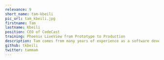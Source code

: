 ```yaml
---
relevance: 9
short_name: tam-kbeili
pic_url: tam_kbeili.jpg
firstname: Tam
lastname: Kbeili
position: CEO of CodeCast
training: Phoenix LiveView from Prototype to Production
description: Tam comes from many years of experience as a software developer in Vancouver, Canada, where he founded and led a bootcamp teaching web development. Now as founder and CEO of CodeCast, a streaming platform for developer education, Tam is using his diverse experience as both a developer and educator to help others teach more effective remote workshops and bring programming skills to a wider audience.
github: tkbeili
twitter: tammam
---
```

